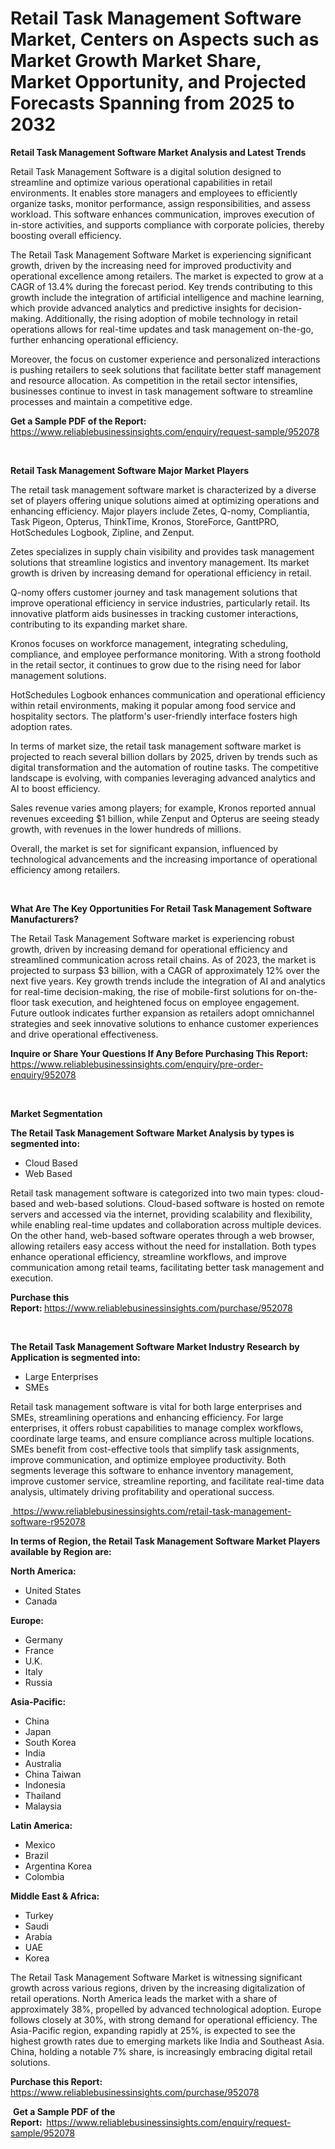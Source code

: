 <p><h1>Retail Task Management Software Market, Centers on Aspects such as Market Growth Market Share, Market Opportunity, and Projected Forecasts Spanning from 2025 to 2032</h1></p><p><strong>Retail Task Management Software Market Analysis and Latest Trends</strong></p>
<p><p>Retail Task Management Software is a digital solution designed to streamline and optimize various operational capabilities in retail environments. It enables store managers and employees to efficiently organize tasks, monitor performance, assign responsibilities, and assess workload. This software enhances communication, improves execution of in-store activities, and supports compliance with corporate policies, thereby boosting overall efficiency.</p><p>The Retail Task Management Software Market is experiencing significant growth, driven by the increasing need for improved productivity and operational excellence among retailers. The market is expected to grow at a CAGR of 13.4% during the forecast period. Key trends contributing to this growth include the integration of artificial intelligence and machine learning, which provide advanced analytics and predictive insights for decision-making. Additionally, the rising adoption of mobile technology in retail operations allows for real-time updates and task management on-the-go, further enhancing operational efficiency. </p><p>Moreover, the focus on customer experience and personalized interactions is pushing retailers to seek solutions that facilitate better staff management and resource allocation. As competition in the retail sector intensifies, businesses continue to invest in task management software to streamline processes and maintain a competitive edge.</p></p>
<p><strong>Get a Sample PDF of the Report:&nbsp;</strong> <a href="https://www.reliablebusinessinsights.com/enquiry/request-sample/952078?utm_campaign=2285&utm_medium=2&utm_source=Github&utm_content=ia&utm_term=17042025&utm_id=retail-task-management-software">https://www.reliablebusinessinsights.com/enquiry/request-sample/952078</a></p>
<p>&nbsp;</p>
<p><strong>Retail Task Management Software Major Market Players</strong></p>
<p><p>The retail task management software market is characterized by a diverse set of players offering unique solutions aimed at optimizing operations and enhancing efficiency. Major players include Zetes, Q-nomy, Compliantia, Task Pigeon, Opterus, ThinkTime, Kronos, StoreForce, GanttPRO, HotSchedules Logbook, Zipline, and Zenput.</p><p>Zetes specializes in supply chain visibility and provides task management solutions that streamline logistics and inventory management. Its market growth is driven by increasing demand for operational efficiency in retail.</p><p>Q-nomy offers customer journey and task management solutions that improve operational efficiency in service industries, particularly retail. Its innovative platform aids businesses in tracking customer interactions, contributing to its expanding market share.</p><p>Kronos focuses on workforce management, integrating scheduling, compliance, and employee performance monitoring. With a strong foothold in the retail sector, it continues to grow due to the rising need for labor management solutions.</p><p>HotSchedules Logbook enhances communication and operational efficiency within retail environments, making it popular among food service and hospitality sectors. The platform's user-friendly interface fosters high adoption rates.</p><p>In terms of market size, the retail task management software market is projected to reach several billion dollars by 2025, driven by trends such as digital transformation and the automation of routine tasks. The competitive landscape is evolving, with companies leveraging advanced analytics and AI to boost efficiency.</p><p>Sales revenue varies among players; for example, Kronos reported annual revenues exceeding $1 billion, while Zenput and Opterus are seeing steady growth, with revenues in the lower hundreds of millions.</p><p>Overall, the market is set for significant expansion, influenced by technological advancements and the increasing importance of operational efficiency among retailers.</p></p>
<p>&nbsp;</p>
<p><strong>What Are The Key Opportunities For Retail Task Management Software Manufacturers?</strong></p>
<p><p>The Retail Task Management Software market is experiencing robust growth, driven by increasing demand for operational efficiency and streamlined communication across retail chains. As of 2023, the market is projected to surpass $3 billion, with a CAGR of approximately 12% over the next five years. Key growth trends include the integration of AI and analytics for real-time decision-making, the rise of mobile-first solutions for on-the-floor task execution, and heightened focus on employee engagement. Future outlook indicates further expansion as retailers adopt omnichannel strategies and seek innovative solutions to enhance customer experiences and drive operational effectiveness.</p></p>
<p><strong>Inquire or Share Your Questions If Any Before Purchasing This Report:</strong> <a href="https://www.reliablebusinessinsights.com/enquiry/pre-order-enquiry/952078?utm_campaign=2285&utm_medium=2&utm_source=Github&utm_content=ia&utm_term=17042025&utm_id=retail-task-management-software">https://www.reliablebusinessinsights.com/enquiry/pre-order-enquiry/952078</a></p>
<p>&nbsp;</p>
<p><strong>Market Segmentation</strong></p>
<p><strong>The Retail Task Management Software Market Analysis by types is segmented into:</strong></p>
<p><ul><li>Cloud Based</li><li>Web Based</li></ul></p>
<p><p>Retail task management software is categorized into two main types: cloud-based and web-based solutions. Cloud-based software is hosted on remote servers and accessed via the internet, providing scalability and flexibility, while enabling real-time updates and collaboration across multiple devices. On the other hand, web-based software operates through a web browser, allowing retailers easy access without the need for installation. Both types enhance operational efficiency, streamline workflows, and improve communication among retail teams, facilitating better task management and execution.</p></p>
<p><strong>Purchase this Report:&nbsp;</strong><a href="https://www.reliablebusinessinsights.com/purchase/952078?utm_campaign=2285&utm_medium=2&utm_source=Github&utm_content=ia&utm_term=17042025&utm_id=retail-task-management-software">https://www.reliablebusinessinsights.com/purchase/952078</a></p>
<p>&nbsp;</p>
<p><strong>The Retail Task Management Software Market Industry Research by Application is segmented into:</strong></p>
<p><ul><li>Large Enterprises</li><li>SMEs</li></ul></p>
<p><p>Retail task management software is vital for both large enterprises and SMEs, streamlining operations and enhancing efficiency. For large enterprises, it offers robust capabilities to manage complex workflows, coordinate large teams, and ensure compliance across multiple locations. SMEs benefit from cost-effective tools that simplify task assignments, improve communication, and optimize employee productivity. Both segments leverage this software to enhance inventory management, improve customer service, streamline reporting, and facilitate real-time data analysis, ultimately driving profitability and operational success.</p></p>
<p><a href="https://www.reliablebusinessinsights.com/retail-task-management-software-r952078?utm_campaign=2285&utm_medium=2&utm_source=Github&utm_content=ia&utm_term=17042025&utm_id=retail-task-management-software">&nbsp;https://www.reliablebusinessinsights.com/retail-task-management-software-r952078</a></p>
<p><strong>In terms of Region, the Retail Task Management Software Market Players available by Region are:</strong></p>
<p>
    <p> <strong> North America: </strong>
        <ul>
            <li>United States</li>
            <li>Canada</li>
        </ul>
        </p> 
    <p> <strong> Europe: </strong>
        <ul>
            <li>Germany</li>
            <li>France</li>
            <li>U.K.</li>
            <li>Italy</li>
            <li>Russia</li>
        </ul>
        </p> 
    <p> <strong> Asia-Pacific: </strong>
        <ul>
            <li>China</li>
            <li>Japan</li>
            <li>South Korea</li>
            <li>India</li>
            <li>Australia</li>
            <li>China Taiwan</li>
            <li>Indonesia</li>
            <li>Thailand</li>
            <li>Malaysia</li>
        </ul>
        </p> 
    <p> <strong> Latin America: </strong>
        <ul>
            <li>Mexico</li>
            <li>Brazil</li>
            <li>Argentina Korea</li>
            <li>Colombia</li>
        </ul>
        </p> 
    <p> <strong> Middle East & Africa: </strong>
        <ul>
            <li>Turkey</li>
            <li>Saudi</li>
            <li>Arabia</li>
            <li>UAE</li>
            <li>Korea</li>
        </ul>
    </p>
    </p>
<p><p>The Retail Task Management Software Market is witnessing significant growth across various regions, driven by the increasing digitalization of retail operations. North America leads the market with a share of approximately 38%, propelled by advanced technological adoption. Europe follows closely at 30%, with strong demand for operational efficiency. The Asia-Pacific region, expanding rapidly at 25%, is expected to see the highest growth rates due to emerging markets like India and Southeast Asia. China, holding a notable 7% share, is increasingly embracing digital retail solutions.</p></p>
<p><strong>Purchase this Report: </strong><a href="https://www.reliablebusinessinsights.com/purchase/952078?utm_campaign=2285&utm_medium=2&utm_source=Github&utm_content=ia&utm_term=17042025&utm_id=retail-task-management-software">https://www.reliablebusinessinsights.com/purchase/952078</a></p>
<p>&nbsp;<strong>Get a Sample PDF of the Report:&nbsp;&nbsp;</strong><a href="https://www.reliablebusinessinsights.com/enquiry/request-sample/952078?utm_campaign=2285&utm_medium=2&utm_source=Github&utm_content=ia&utm_term=17042025&utm_id=retail-task-management-software">https://www.reliablebusinessinsights.com/enquiry/request-sample/952078</a></p>
<p><strong></strong></p>
<p><p></p><p></p><p></p></p>